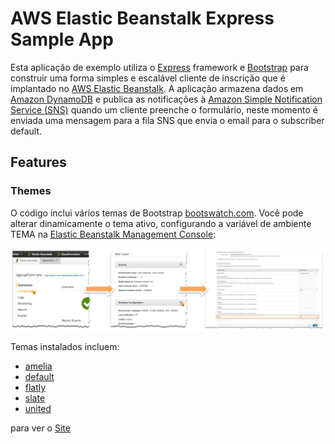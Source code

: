 # AWS Elastic Beanstalk Express Sample App
Esta aplicação de exemplo utiliza o [Express](https://expressjs.com/) framework e [Bootstrap](http://getbootstrap.com/) para construir uma forma simples e escalável cliente de inscrição que é implantado no [AWS Elastic Beanstalk](http://aws.amazon.com/elasticbeanstalk/). A aplicação armazena dados em [Amazon DynamoDB](http://aws.amazon.com/dynamodb/) e publica as notificações à [Amazon Simple Notification Service (SNS)](http://aws.amazon.com/sns/) quando um cliente preenche o formulário, neste momento é enviada uma mensagem para a fila SNS que envia o email para o subscriber default.

## Features
### Themes
O código inclui vários temas de Bootstrap [bootswatch.com](http://bootswatch.com/). Você pode alterar dinamicamente o tema ativo, configurando a variável de ambiente TEMA na [Elastic Beanstalk Management Console](https://console.aws.amazon.com/elasticbeanstalk):

![](misc/theme-flow.png)

Temas instalados incluem:

* [amelia](http://bootswatch.com/amelia)
* [default](http://bootswatch.com/default)
* [flatly](http://bootswatch.com/flatly)
* [slate](http://bootswatch.com/slate)
* [united](http://bootswatch.com/united)

para ver o [Site](https://www.devhernand.com/) 